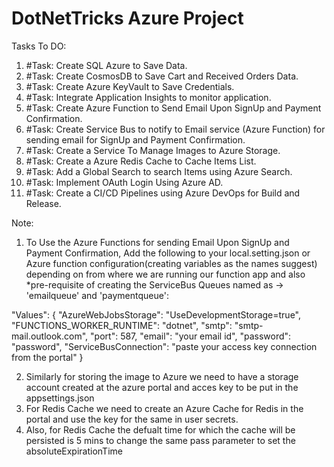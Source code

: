 # DotNetTricks Azure Project

Tasks To DO:
1. #Task: Create SQL Azure to Save Data.
2. #Task: Create CosmosDB to Save Cart and Received Orders Data.
3. #Task: Create Azure KeyVault to Save Credentials.
4. #Task: Integrate Application Insights to monitor application.
6. #Task: Create Azure Function to Send Email Upon SignUp and Payment Confirmation.
7. #Task: Create Service Bus to notify to Email service (Azure Function) for sending email for SignUp and Payment Confirmation.
8. #Task: Create a Service To Manage Images to Azure Storage.
9. #Task: Create a Azure Redis Cache to Cache Items List.
10. #Task: Add a Global Search to search Items using Azure Search.
11. #Task: Implement OAuth Login Using Azure AD.
12. #Task: Create a CI/CD Pipelines using Azure DevOps for Build and Release.


Note: 
1. To Use the Azure Functions for sending Email Upon SignUp and Payment Confirmation, Add the following to your local.setting.json or Azure function configuration(creating variables as the names suggest) depending on from where we are running our function app and also *pre-requisite of creating the ServiceBus Queues named as -> 'emailqueue' and 'paymentqueue':

"Values": {
    "AzureWebJobsStorage": "UseDevelopmentStorage=true",
    "FUNCTIONS_WORKER_RUNTIME": "dotnet",
    "smtp": "smtp-mail.outlook.com",
    "port": 587,
    "email": "your email id",
    "password": "password",
    "ServiceBusConnection": "paste your access key connection from the portal"
  }
  
  2. Similarly for storing the image to Azure we need to have a storage account created at the azure portal and acces key to be put in the appsettings.json
  3. For Redis Cache we need to create an Azure Cache for Redis in the portal and use the key for the same in user secrets.
  4. Also, for Redis Cache the defualt time for which the cache will be persisted is 5 mins to change the same pass parameter to set the absoluteExpirationTime
